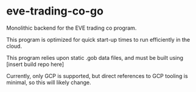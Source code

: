 # eve-trading-co-go
Monolithic backend for the EVE trading co program.

This program is optimized for quick start-up times to run efficiently in the cloud.

This program relies upon static .gob data files, and must be built using [insert build repo here]

Currently, only GCP is supported, but direct references to GCP tooling is minimal, so this will likely change.
